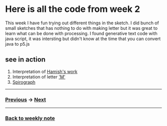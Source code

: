 # Here is all the code from week 2
This week I have fun trying out different things in the sketch. I did bunch of small sketches that has nothing to do with making letter but it was great to learn what can be done with processing. I found generative text code with java script, it was intersting but didn't know at the time that you can convert java to p5.js

## see in action
1. Interpretation of [Hamish's work](http://127.0.0.1:8021/)
2. Interpretation of letter ['M'](http://127.0.0.1:8598/)
3. [Spirograph](http://127.0.0.1:8598/)

---------------------------------------------------
### [Previous](https://github.com/napasornc/c0dew0rd/tree/master/processing/week%2001) -> [Next](https://github.com/napasornc/c0dew0rd/tree/master/processing/week%2003)  

--------------------------------------------------
### [Back to weekly note](https://github.com/napasornc/c0dew0rd)

